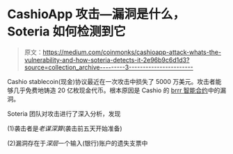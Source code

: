# CashioApp 攻击—漏洞是什么，Soteria 如何检测到它

> 原文：<https://medium.com/coinmonks/cashioapp-attack-whats-the-vulnerability-and-how-soteria-detects-it-2e96b9c6d1d3?source=collection_archive---------3----------------------->

Cashio stablecoin(现金)协议最近在一次攻击中损失了 5000 万美元。攻击者能够几乎免费地铸造 20 亿枚现金代币。根本原因是 Cashio 的 [brrr 智能合约](http://BRRRot6ig147TBU6EGp7TMesmQrwu729CbG6qu2ZUHWm)中的漏洞。

Soteria 团队对攻击进行了深入分析，发现

(1)袭击者是*老谋深算*(袭击前五天开始准备)

(2)漏洞存在于*深层*一个输入(银行)账户的遗失支票中